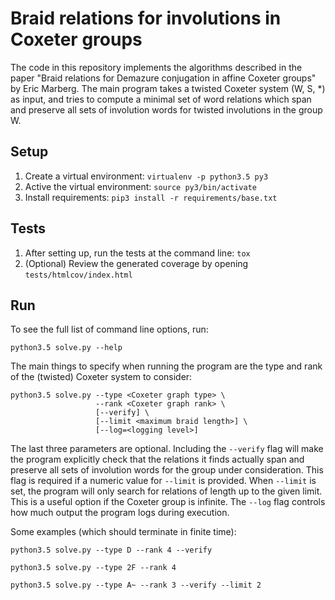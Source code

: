 # Braid relations for involutions in Coxeter groups

The code in this repository implements the algorithms described in the paper
"Braid relations for Demazure conjugation in affine Coxeter groups" by Eric Marberg.
The main program takes a twisted Coxeter system (W, S, *) as input, and tries to compute
a minimal set of word relations which span and preserve all sets of involution words
for twisted involutions in the group W.

## Setup
1. Create a virtual environment: `virtualenv -p python3.5 py3`
1. Active the virtual environment: `source py3/bin/activate`
1. Install requirements: `pip3 install -r requirements/base.txt`

## Tests
1. After setting up, run the tests at the command line: `tox`
1. (Optional) Review the generated coverage by opening `tests/htmlcov/index.html`

## Run
To see the full list of command line options, run:
```
python3.5 solve.py --help
```
The main things to specify when running the program are the type and rank of the 
(twisted) Coxeter system to consider:
```
python3.5 solve.py --type <Coxeter graph type> \
				   --rank <Coxeter graph rank> \
				   [--verify] \
				   [--limit <maximum braid length>] \
				   [--log=<logging level>]
```
The last three parameters are optional.
Including the `--verify` flag will make the program explicitly check that the relations
it finds actually span and preserve all sets of involution words for the group under consideration.
This flag is required if a numeric value for `--limit` is provided.
When `--limit` is set, the program will only search for relations of length up to the given limit.
This is a useful option if the Coxeter group is infinite. The `--log` flag controls
how much output the program logs during execution.

Some examples (which should terminate in finite time):
```
python3.5 solve.py --type D --rank 4 --verify
```
```
python3.5 solve.py --type 2F --rank 4
```
```
python3.5 solve.py --type A~ --rank 3 --verify --limit 2
```
